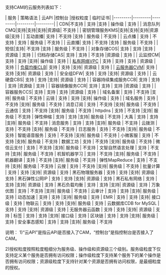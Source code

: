 支持CAM的云服务列表如下：

| 服务  | 策略语法 | 云API |控制台  |授权粒度 | 临时证书|
|---------|---------|---------|---------|---------|
| CDN|不支持 | 支持 |支持 |  操作级 | 支持 |
| 消息队列CMQ|支持|支持|支持|资源级| 不支持 |
| 密钥管理服务KMS|支持|支持|支持|资源级|支持 |
| 互动直播| 支持 | 不支持 |支持 |  服务级 | 不支持 |
| 云点播 | 支持 | 不支持 | 支持 | 服务级 | 不支持 |
| 云直播| 支持 | 不支持 |支持  | 服务级 | 不支持 |
| 短信|支持| 不支持 |支持 | 服务级 | 不支持 |
| 对象存储COS| 支持 | 支持 |支持 | 资源级 | 支持 |
| 归档存储CAS| 支持 | 支持  | 不支持  |资源级 | 支持 |
| 云监控CM| 支持 | 支持  |支持| 操作级 | 支持 |
| [私有网络VPC](http://tce.fsphere.cn/document/product/215/9510) |  支持 | 支持  | 支持 | 资源级 | 支持 |
| [负载均衡CLB](http://tce.fsphere.cn/document/product/214/9779)| 支持 | 支持  |支持| 资源级 | 支持 |
| [云服务器CVM](http://tce.fsphere.cn/document/product/213/10314)| 支持 | 支持  |支持| 资源级 | 支持 |
| 安全组DFW| 支持 | 支持  |支持| 资源级 | 支持 |
| 云硬盘CBS| 支持 | 支持  |支持| 资源级 | 支持 |
| 容器持续集成服务CCB| 支持 | 支持  | 支持  |资源级 | 支持 |
| 容器镜像服务CCR| 支持 | 支持  | 支持  |资源级 | 支持 |
| 容器服务CCS| 支持 | 支持  | 支持  |资源级 | 支持 |
| 域名备案 | 支持 | 不支持  |支持| 服务级 | 不支持 
| 云镜 | 支持 | 支持  |支持| 操作级 | 支持 |
| 域名服务 | 支持 | 不支持  |支持| 服务级 | 不支持 
| 消息订阅 | 支持 | 不支持  |支持| 服务级 | 不支持 
| 云通信 | 支持 | 不支持  |支持| 服务级 | 不支持 
| httpdns | 支持 | 不支持  |支持| 服务级 | 不支持 
| 弹性伸缩 | 支持 | 支持  |支持| 服务级 | 不支持 
| 大禹 | 支持 | 支持  |支持| 服务级 | 不支持 
| 消息服务 | 支持 | 支持  |支持| 服务级 | 不支持 
| 云拨测 | 支持 | 不支持  |支持| 服务级 | 不支持 
| 日志服务 | 支持 | 不支持  |支持| 服务级 | 不支持 
| 智能语音服务 | 支持 | 不支持  |支持| 服务级 | 不支持 
| 小微客服 | 支持 | 不支持  |支持| 服务级 | 不支持 
| 数据工坊 | 支持 | 不支持  |支持| 服务级 | 不支持 
| 微信云支付 | 支持 | 不支持  |支持| 服务级 | 不支持 
| 文智自然语言处理 | 支持 | 不支持  |支持| 服务级 | 不支持 
| 机智机器学习 | 支持 | 不支持  |支持| 服务级 | 不支持 
| 机器翻译 | 支持 | 不支持  |支持| 服务级 | 不支持 
| 弹性MapReduce | 支持 | 不支持  |支持| 服务级 | 不支持 
| 云搜 | 支持 | 不支持  |支持| 服务级 | 不支持
| 批量计算 | 支持 | 支持  |支持| 资源级 | 支持
| 黑石物理服务器 | 支持 | 支持  |支持| 资源级 | 支持
| 黑石弹性公网IP | 支持 | 支持  |支持| 资源级 | 支持
| 黑石私有网络 | 支持 | 支持  |支持| 资源级 | 支持
| 黑石负载均衡 | 支持 | 支持  |支持| 资源级 | 支持
| 万象优图 | 支持 | 不支持  |支持| 服务级 | 不支持
| 云审计 | 支持 | 支持  |支持| 服务级 | 支持
| 动态加速 | 支持 | 支持  |支持| 服务级 | 支持
| EMR | 支持 | 支持  |支持| 接口级 | 支持
| 物联云 | 支持 | 支持  |支持| 服务级 | 支持
| 云数据库CDB for MySQL | 支持 | 支持  |支持| 资源级 | 支持
| 无服务器云函数 | 支持 | 支持  |支持| 资源级 | 支持
| 标签 | 支持 | 支持  |支持| 接口级 | 支持
| 区块链 | 支持 | 支持  |支持| 服务级 | 支持
| 安全事态感知 | 支持 | 支持  |支持| 服务级 | 不支持

说明：
1)“云API”是指云API是否接入了CAM，“控制台”是指控制台是否接入了CAM。 

2)授权粒度按照粒度粗细分为服务级、操作级和资源级三个级别。服务级粒度下仅支持定义某个服务是否拥有访问权限；操作级粒度下支持某个服务下的某个操作是否拥有访问权限；资源级粒度下支持针对某个资源是否拥有访问权限，是最细粒度的授权。

